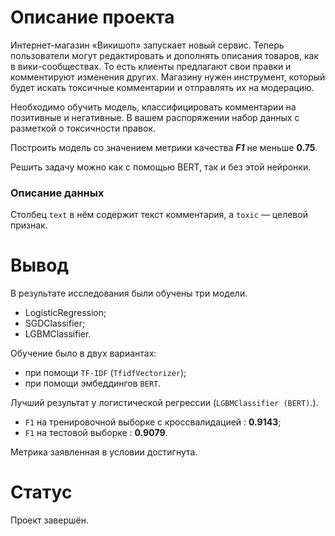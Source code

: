 # Описание проекта

Интернет-магазин «Викишоп» запускает новый сервис. Теперь пользователи могут редактировать и дополнять описания товаров, как в вики-сообществах. То есть клиенты предлагают свои правки и комментируют изменения других. Магазину нужен инструмент, который будет искать токсичные комментарии и отправлять их на модерацию.

Необходимо обучить модель, классифицировать комментарии на позитивные и негативные. В вашем распоряжении набор данных с разметкой о токсичности правок.

Построить модель со значением метрики качества ***F1*** не меньше **0.75**.

Решить задачу можно как с помощью BERT, так и без этой нейронки.

### **Описание данных**

Столбец `text` в нём содержит текст комментария, а `toxic` — целевой признак.

# Вывод

В результате исследования были обучены три модели.

- LogisticRegression;
- SGDClassifier;
- LGBMClassifier.

Обучение было в двух вариантах:

- при помощи `TF-IDF` (`TfidfVectorizer`);
- при помощи эмбеддингов `BERT`.

Лучший результат у логистической регрессии (`LGBMClassifier (BERT)`.).

- `F1` на тренировочной выборке с кроссвалидацией : **0.9143**;
- `F1` на тестовой выборке : **0.9079**.

Метрика заявленная в условии достигнута.

# Статус

Проект завершён.